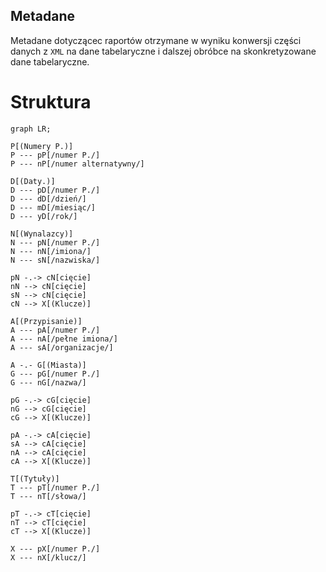 Metadane
--------

Metadane dotyczącec raportów otrzymane w wyniku konwersji 
części danych z `XML` na dane tabelaryczne i dalszej obróbce
na skonkretyzowane dane tabelaryczne.

Struktura
=========

```mermaid
graph LR;

P[(Numery P.)]
P --- pP[/numer P./]
P --- nP[/numer alternatywny/]

D[(Daty.)]
D --- pD[/numer P./]
D --- dD[/dzień/]
D --- mD[/miesiąc/]
D --- yD[/rok/]

N[(Wynalazcy)]
N --- pN[/numer P./]
N --- nN[/imiona/]
N --- sN[/nazwiska/]

pN -.-> cN[cięcie]
nN --> cN[cięcie]
sN --> cN[cięcie]
cN --> X[(Klucze)]

A[(Przypisanie)]
A --- pA[/numer P./]
A --- nA[/pełne imiona/]
A --- sA[/organizacje/]

A -.- G[(Miasta)]
G --- pG[/numer P./]
G --- nG[/nazwa/]

pG -.-> cG[cięcie]
nG --> cG[cięcie]
cG --> X[(Klucze)]

pA -.-> cA[cięcie]
sA --> cA[cięcie]
nA --> cA[cięcie]
cA --> X[(Klucze)]

T[(Tytuły)]
T --- pT[/numer P./]
T --- nT[/słowa/]

pT -.-> cT[cięcie]
nT --> cT[cięcie]
cT --> X[(Klucze)]

X --- pX[/numer P./]
X --- nX[/klucz/]
```
